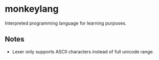 # monkeylang

Interpreted programming language for learning purposes.

## Notes

- Lexer only supports ASCII characters instead of full unicode range.